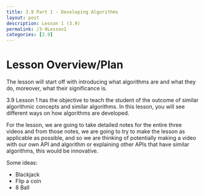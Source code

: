 ```yaml
---
title: 3.9 Part 1 - Developing Algorithms 
layout: post
description: Lesson 1 (3.9)
permalink: /3-9Lesson1
categories: [3.9]
---
```


# Lesson Overview/Plan

The lesson will start off with introducing what algorithms are and what they do, moreover, what their significance is. 

3.9 Lesson 1 has the objective to teach the student of the outcome of similar algorithmic concepts and similar algorithms. In this lesson, you will see different ways on how algorithms are developed.

For the lesson, we are going to take detailed notes for the entire three videos and from those notes, we are going to try to make the lesson as applicable as possible, and so we are thinking of potentially making a video with our own API and algorithm or explaining other APIs that have similar algorithms, this would be innovative. 

Some ideas:
- Blackjack
- Flip a coin
- 8 Ball

